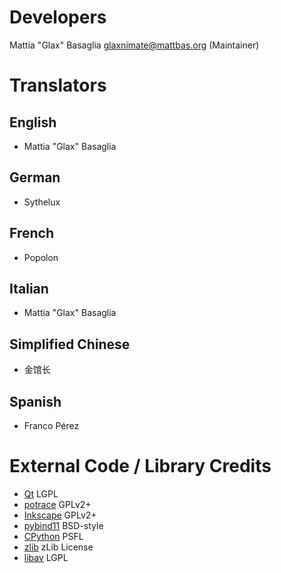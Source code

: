 Developers
==========

Mattia "Glax" Basaglia <glaxnimate@mattbas.org> (Maintainer)


Translators
===========


English
-------

* Mattia "Glax" Basaglia

German
------

* Sythelux

French
------

* Popolon

Italian
-------

* Mattia "Glax" Basaglia

Simplified Chinese
------------------

* 金馆长

Spanish
------------------

* Franco Pérez


External Code / Library Credits
===============================

* [Qt](https://www.qt.io/) LGPL
* [potrace](http://potrace.sourceforge.net/) GPLv2+
* [Inkscape](https://inkscape.org/) GPLv2+
* [pybind11](https://pybind11.readthedocs.io/en/stable/) BSD-style
* [CPython](https://python.org/) PSFL
* [zlib](https://www.zlib.net/) zLib License
* [libav](https://libav.org/) LGPL

